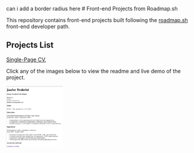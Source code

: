 can i add a border radius here # Front-end Projects from Roadmap.sh

This repository contains front-end projects built following the [roadmap.sh](https://roadmap.sh/) front-end developer path.

## Projects List

[Single-Page CV](https://roadmap.sh/projects/single-page-cv),

Click any of the images below to view the readme and live demo of the project.

<p align="left">
  <a href=' frontend-projects-roadmap/single-page-cv'>
    <img width="30%" src="assets/images/SIngle-Page-CV.png" />
  </a>
